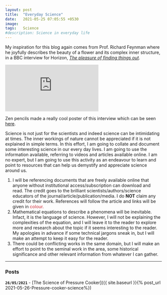 ```yaml
---
layout: post
title:  "Everyday Science"
date:   2021-05-25 07:05:55 +0530
image:  
tags:   Science
#description: Science in everyday life
---
```


My inspiration for this blog again comes from Prof. Richard Feynman where he joyfully describes the beauty of a flower and its complex inner structure, in a BBC interview for Horizon, [*The pleasure of finding things out*](https://www.bbc.co.uk/programmes/p018w2zl). 

<iframe src="https://www.youtube.com/embed/ZbFM3rn4ldo" frameborder="0" allowfullscreen></iframe>

Zen pencils made a really cool poster of this interview which can be seen [here](https://www.zenpencils.com/comic/137-richard-feynman-the-beauty-of-a-flower/). 

Science is not just for the scientists and indeed science can be intimidating at times. The inner workings of nature cannot be appreciated if it is not explained in simple terms. In this effort, I am going to collate and document some interesting science in our every day lives. I am going to use the information available, referring to videos and articles available online. I am no expert, but I am going to use this activity as an endeavour to learn and point to resources that can help us demystify and appreciate science around us. 

1. I will be referencing documents that are freely available online that anyone without institutional access/subscription can download and read. The credit goes to the brilliant scientists/authors/science educators of the journal/article/publication/media. I do **NOT** claim any credit for their work. References will follow the article and links will be given in<font color="#ce2b37"> colour.</font> 
2. Mathematical equations to describe a phenomena will be inevitable. Infact, it is the language of science. However, I will not be explaining the complexities of the equation, and I will leave it to the reader to explore more and research about the topic if it seems interesting to the reader. My apologies in advance if some technical jargons sneak in, but I will make an attempt to keep it easy for the reader. 
3. There could be conflicting works in the same domain, but I will make an effort to point to the seminal work in the area, some historical significance and other relevant information from whatever I can gather. 

***
### Posts

**`26/05/2021`** -  [The Science of Pressure Cooker]({{ site.baseurl }}{% post_url 2021-05-26-Pressure-cooker-science%})
